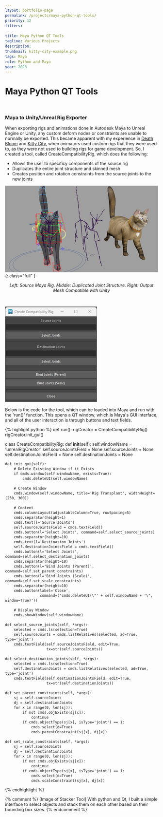 ```yaml
---
layout: portfolio-page
permalink: /projects/maya-python-qt-tools/
priority: 12
filters:

title: Maya Python QT Tools
tagline: Various Projects
description: 
thumbnail: kitty-city-example.png
tags: Maya
role: Python and Maya
year: 2023
---
```


# Maya Python QT Tools

<br>

### Maya to Unity/Unreal Rig Exporter

When exporting rigs and animations done in Autodesk Maya to Unreal Engine or Unity, any custom deform nodes or constraints are unable to normally be exported. This became apparent with my experience in [Death Bloom]({{site.url}}/projects/death-bloom/) and [Kitty City]({{site.url}}/projects/kitty-city/), when animators used custom rigs that they were used to, as they were not used to building rigs for game development. So, I created a tool, called CreateCompatibilityRig, which does the following:
- Allows the user to specificy components of the source rig
- Duplicates the entire joint structure and skinned mesh
- Creates position and rotation constraints from the source joints to the new joints

![](kitty-city-example.png){: class="full" }
<p style="text-align:center"><i>Left: Source Maya Rig. Middle: Duplicated Joint Structure. Right: Output Mesh Compatible with Unity</i></p>

<br>

![](tool.png)

Below is the code for the tool, which can be loaded into Maya and run with the 'run()' function. This opens a QT window, which is Maya's GUI interface, and all of the user interaction is through buttons and text fields.

{% highlight python %}
def run():
    rigCreator = CreateCompatibilityRig()
    rigCreator.init_gui()


class CreateCompatibilityRig:
    def __init__(self):
        self.windowName = 'unrealRigCreator'
        self.sourceJointsField = None
        self.sourceJoints = None
        self.destinationJointsField = None
        self.destinationJoints = None

    def init_gui(self):
        # Delete Existing Window if it Exists
        if cmds.window(self.windowName, exists=True):
            cmds.deleteUI(self.windowName)

        # Create Window
        cmds.window(self.windowName, title='Rig Transplant', widthHeight=(250, 300))

        # Content
        cmds.columnLayout(adjustableColumn=True, rowSpacing=5)
        cmds.separator(height=1)
        cmds.text(l='Source Joints')
        self.sourceJointsField = cmds.textField()
        cmds.button(l='Select Joints', command=self.select_source_joints)
        cmds.separator(height=10)
        cmds.text(l='Destination Joints')
        self.destinationJointsField = cmds.textField()
        cmds.button(l='Select Joints', command=self.select_destination_joints)
        cmds.separator(height=10)
        cmds.button(l='Bind Joints (Parent)', command=self.set_parent_constraints)
        cmds.button(l='Bind Joints (Scale)', command=self.set_scale_constraints)
        cmds.separator(height=10)
        cmds.button(label='Close',
                    command=('cmds.deleteUI(\"' + self.windowName + '\", window=True)'))

        # Display Window
        cmds.showWindow(self.windowName)

    def select_source_joints(self, *args):
        selected = cmds.ls(selection=True)
        self.sourceJoints = cmds.listRelatives(selected, ad=True, type='joint')
        cmds.textField(self.sourceJointsField, edit=True,
                       tx=str(self.sourceJoints))

    def select_destination_joints(self, *args):
        selected = cmds.ls(selection=True)
        self.destinationJoints = cmds.listRelatives(selected, ad=True, type='joint')
        cmds.textField(self.destinationJointsField, edit=True,
                       tx=str(self.destinationJoints))

    def set_parent_constraints(self, *args):
        sj = self.sourceJoints
        dj = self.destinationJoints
        for x in range(0, len(sj)):
            if not cmds.objExists(sj[x]):
                continue
            if cmds.objectType(sj[x], isType='joint') == 1:
                cmds.select(d=True)
                cmds.parentConstraint(sj[x], dj[x])

    def set_scale_constraints(self, *args):
        sj = self.sourceJoints
        dj = self.destinationJoints
        for x in range(0, len(sj)):
            if not cmds.objExists(sj[x]):
                continue
            if cmds.objectType(sj[x], isType='joint') == 1:
                cmds.select(d=True)
                cmds.scaleConstraint(sj[x], dj[x])
{% endhighlight %}

{% comment %}
[Image of Stacker Tool]
With python and Qt, I built a simple interface to select objects and stack them on each other based on their bounding box sizes.
{% endcomment %} 